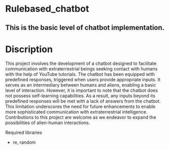 # Rulebased_chatbot
This is the basic level of chatbot implementation.
----------------------------------------------------------------------------------------
# Discription
This project involves the development of a chatbot designed to facilitate communication with extraterrestrial beings seeking contact with humans with the help of YouTube tutorials. The chatbot has been equipped with predefined responses, triggered when users provide appropriate inputs. It serves as an intermediary between humans and aliens, enabling a basic level of interaction. However, it is important to note that the chatbot does not possess self-learning capabilities. As a result, any inputs beyond its predefined responses will be met with a lack of answers from the chatbot. This limitation underscores the need for future enhancements to enable more sophisticated communication with extraterrestrial intelligence. Contributions to this project are welcome as we endeavor to expand the possibilities of alien-human interactions.

 Required libraries
- re, random





